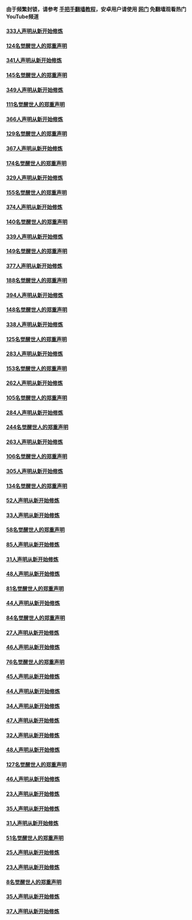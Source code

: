 #### 由于频繁封锁，请参考 [手把手翻墙教程](https://github.com/gfw-breaker/guides/wiki/)，安卓用户请使用 [网门](https://github.com/gfw-breaker/nogfw/blob/master/dl.md?t=07031201) 免翻墙观看热门YouTube频道 

#### [333人声明从新开始修炼](../pages/91/427525.md?t=07031201) 

#### [124名觉醒世人的郑重声明](../pages/91/427524.md?t=07031201) 

#### [341人声明从新开始修炼](../pages/91/427255.md?t=07031201) 

#### [145名觉醒世人的郑重声明](../pages/91/427254.md?t=07031201) 

#### [349人声明从新开始修炼](../pages/91/426969.md?t=07031201) 

#### [111名觉醒世人的郑重声明](../pages/91/426968.md?t=07031201) 

#### [366人声明从新开始修炼](../pages/91/426737.md?t=07031201) 

#### [129名觉醒世人的郑重声明](../pages/91/426736.md?t=07031201) 

#### [367人声明从新开始修炼](../pages/91/426421.md?t=07031201) 

#### [174名觉醒世人的郑重声明](../pages/91/426420.md?t=07031201) 

#### [329人声明从新开始修炼](../pages/91/426139.md?t=07031201) 

#### [155名觉醒世人的郑重声明](../pages/91/426138.md?t=07031201) 

#### [374人声明从新开始修炼](../pages/91/425811.md?t=07031201) 

#### [140名觉醒世人的郑重声明](../pages/91/425810.md?t=07031201) 

#### [339人声明从新开始修炼](../pages/91/425690.md?t=07031201) 

#### [149名觉醒世人的郑重声明](../pages/91/425689.md?t=07031201) 

#### [377人声明从新开始修炼](../pages/91/424867.md?t=07031201) 

#### [188名觉醒世人的郑重声明](../pages/91/424866.md?t=07031201) 

#### [394人声明从新开始修炼](../pages/91/423914.md?t=07031201) 

#### [148名觉醒世人的郑重声明](../pages/91/423913.md?t=07031201) 

#### [338人声明从新开始修炼](../pages/91/423540.md?t=07031201) 

#### [125名觉醒世人的郑重声明](../pages/91/423539.md?t=07031201) 

#### [283人声明从新开始修炼](../pages/91/423296.md?t=07031201) 

#### [153名觉醒世人的郑重声明](../pages/91/423295.md?t=07031201) 

#### [262人声明从新开始修炼](../pages/91/423004.md?t=07031201) 

#### [105名觉醒世人的郑重声明](../pages/91/423003.md?t=07031201) 

#### [284人声明从新开始修炼](../pages/91/422707.md?t=07031201) 

#### [244名觉醒世人的郑重声明](../pages/91/422706.md?t=07031201) 

#### [263人声明从新开始修炼](../pages/91/422553.md?t=07031201) 

#### [106名觉醒世人的郑重声明](../pages/91/422552.md?t=07031201) 

#### [305人声明从新开始修炼](../pages/91/422153.md?t=07031201) 

#### [134名觉醒世人的郑重声明](../pages/91/422152.md?t=07031201) 

#### [52人声明从新开始修炼](../pages/91/421846.md?t=07031201) 

#### [33人声明从新开始修炼](../pages/91/421804.md?t=07031201) 

#### [58名觉醒世人的郑重声明](../pages/91/421845.md?t=07031201) 

#### [85人声明从新开始修炼](../pages/91/421769.md?t=07031201) 

#### [31人声明从新开始修炼](../pages/91/421763.md?t=07031201) 

#### [48人声明从新开始修炼](../pages/91/421605.md?t=07031201) 

#### [81名觉醒世人的郑重声明](../pages/91/421656.md?t=07031201) 

#### [44人声明从新开始修炼](../pages/91/421544.md?t=07031201) 

#### [84名觉醒世人的郑重声明](../pages/91/421543.md?t=07031201) 

#### [27人声明从新开始修炼](../pages/91/421465.md?t=07031201) 

#### [46人声明从新开始修炼](../pages/91/421454.md?t=07031201) 

#### [76名觉醒世人的郑重声明](../pages/91/421453.md?t=07031201) 

#### [45人声明从新开始修炼](../pages/91/421452.md?t=07031201) 

#### [44人声明从新开始修炼](../pages/91/421422.md?t=07031201) 

#### [34人声明从新开始修炼](../pages/91/421322.md?t=07031201) 

#### [47人声明从新开始修炼](../pages/91/421264.md?t=07031201) 

#### [32人声明从新开始修炼](../pages/91/421225.md?t=07031201) 

#### [48人声明从新开始修炼](../pages/91/421202.md?t=07031201) 

#### [127名觉醒世人的郑重声明](../pages/91/421224.md?t=07031201) 

#### [46人声明从新开始修炼](../pages/91/421203.md?t=07031201) 

#### [23人声明从新开始修炼](../pages/91/421138.md?t=07031201) 

#### [35人声明从新开始修炼](../pages/91/421122.md?t=07031201) 

#### [31人声明从新开始修炼](../pages/91/421081.md?t=07031201) 

#### [51名觉醒世人的郑重声明](../pages/91/421080.md?t=07031201) 

#### [25人声明从新开始修炼](../pages/91/421020.md?t=07031201) 

#### [23人声明从新开始修炼](../pages/91/420884.md?t=07031201) 

#### [8名觉醒世人的郑重声明](../pages/91/420883.md?t=07031201) 

#### [35人声明从新开始修炼](../pages/91/420809.md?t=07031201) 

#### [37人声明从新开始修炼](../pages/91/420766.md?t=07031201) 

